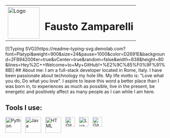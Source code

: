 <table>
  <tr>
    <td><img src="https://github.com/faustozamparelli/faustozamparelli/assets/105665123/06f288bd-e1cc-4fcc-a0d4-1e56348e6690" alt="Logo" width="100" height="100"></td>
    <td><h1 style="font-size 2em">Fausto Zamparelli</h1></td>
  </tr>
</table>
[![Typing SVG](https://readme-typing-svg.demolab.com?font=Platypi&weight=900&size=24&pause=1000&color=D2691E&background=2FB94200&center=true&vCenter=true&random=false&width=838&height=80&lines=Hey%2C++Welcome+to+My+GitHub!+%E2%9C%85%F0%9F%91%8B)]
## About me:
I am a full-stack developer located in Rome, Italy. I have been passionate about technology my hole life. My life motto is: "Love what you do, Do what you love".
I aspire to leave this word a better place than I was born in, to experiences as much as possible, live in the present, be energetic and 
positively affect as many people as I can while I am here.

## Tools I use:
<img align="left" alt="Python" width="50px" style="padding-right:10px;" src="https://cdn.jsdelivr.net/gh/devicons/devicon/icons/python/python-plain.svg" />
<img align="left" alt="Java" width="50px" style="padding-right:10px;" src="https://cdn.jsdelivr.net/gh/devicons/devicon/icons/java/java-original.svg"/>
<img align="left" alt="HTML" width="50px" style="padding-right:10px;" src="https://cdn.jsdelivr.net/gh/devicons/devicon/icons/html5/html5-plain.svg" />
<img align="left" alt="Git" width="30px" style="padding-right:10px;" src="https://cdn.jsdelivr.net/gh/devicons/devicon/icons/git/git-original.svg" />
<img align="left" alt="Lua" width="30px" style="padding-right:10px;" src="https://cdn.jsdelivr.net/gh/devicons/devicon@latest/icons/lua/lua-original.svg" />
<img align="left" alt="Github" width="30px" style="padding-right:10px;" src="devicon-github-original-wordmark">
<br />
